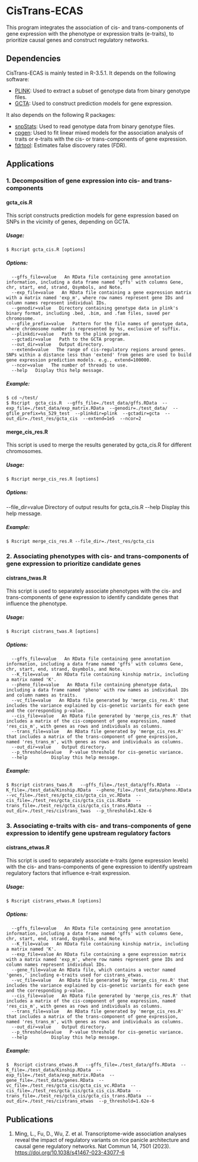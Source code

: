 # CisTrans-ECAS
This program integrates the association of cis- and trans-components of gene expression with the phenotype or expression traits (e-traits), to prioritize causal genes and construct regulatory networks.


## Dependencies
CisTrans-ECAS is mainly tested in R-3.5.1. It depends on the following software:
+ [PLINK](https://www.cog-genomics.org/plink/): Used to extract a subset of genotype data from binary genotype files.
+ [GCTA](https://yanglab.westlake.edu.cn/software/gcta/#Overview): Used to construct prediction models for gene expression.

It also depends on the following R packages:
+ [snpStats](https://bioconductor.org/packages/3.8/bioc/html/snpStats.html): Used to read genotype data from binary genotype files.
+ [cpgen](https://rdrr.io/cran/cpgen/man/cGWAS.emmax.html): Used to fit linear mixed models for the association analysis of traits or e-traits with the cis- or trans-components of gene expression.
+ [fdrtool](https://cran.r-project.org/web/packages/fdrtool/index.html): Estimates false discovery rates (FDR).

## Applications
### 1. Decomposition of gene expression into cis- and trans-components
#### gcta_cis.R
This script constructs prediction models for gene expression based on SNPs in the vicinity of genes, depending on GCTA.
##### Usage: 
```
$ Rscript gcta_cis.R [options]
```
##### Options:
```
  --gffs_file=value   An RData file containing gene annotation information, including a data frame named 'gffs' with columns Gene, chr, start, end, strand, Qsymbols, and Note.
  --exp_file=value   An RData file containing a gene expression matrix with a matrix named 'exp_m', where row names represent gene IDs and column names represent individual IDs.
  --genodir=value   Directory containing genotype data in plink's binary format, including .bed, .bim, and .fam files, saved per chromosome.
  --gfile_prefix=value   Pattern for the file names of genotype data, where chromosome number is represented by %s, exclusive of suffix.
  --plinkdir=value   Path to the plink program.
  --gctadir=value   Path to the GCTA program.
  --out_dir=value   Output directory.
  --extend=value   The range of cis-regulatory regions around genes. SNPs within a distance less than 'extend' from genes are used to build gene expression prediction models. e.g., extend=100000.
  --ncor=value   The number of threads to use.
  --help   Display this help message.
```
##### Example:
```
$ cd ~/test/
$ Rscript  gcta_cis.R  --gffs_file=./test_data/gffs.RData  --exp_file=./test_data/exp_matrix.RData  --genodir=./test_data/  --gfile_prefix=%s_529_test  --plinkdir=plink  --gctadir=gcta  --out_dir=./test_res/gcta_cis  --extend=1e5  --ncor=2
```

#### merge_cis_res.R
This script is used to merge the results generated by gcta_cis.R for different chromosomes.
##### Usage: 
```
$ Rscript merge_cis_res.R [options]
```
##### Options:
  --file_dir=value   Directory of output results for gcta_cis.R
  --help         Display this help message.
##### Example:
```
$ Rscript merge_cis_res.R --file_dir=./test_res/gcta_cis
```

### 2. Associating phenotypes with cis- and trans-components of gene expression to prioritize candidate genes
#### cistrans_twas.R
This script is used to separately associate phenotypes with the cis- and trans-components of gene expression to identify candidate genes that influence the phenotype.
##### Usage: 
```
$ Rscript cistrans_twas.R [options]
```
##### Options:
```
  --gffs_file=value   An RData file containing gene annotation information, including a data frame named 'gffs' with columns Gene, chr, start, end, strand, Qsymbols, and Note.
  --K_file=value   An RData file containing kinship matrix, including a matrix named 'K'.
  --pheno_file=value   An RData file containing phenotype data, including a data frame named 'pheno' with row names as individual IDs and column names as traits.
  --vc_file=value   An RData file generated by 'merge_cis_res.R' that includes the variance explained by cis-genetic variants for each gene and the corresponding p-value.
  --cis_file=value   An RData file generated by 'merge_cis_res.R' that includes a matrix of the cis-component of gene expression, named 'res_cis_m', with genes as rows and individuals as columns.
  --trans_file=value   An RData file generated by 'merge_cis_res.R' that includes a matrix of the trans-component of gene expression, named 'res_trans_m', with genes as rows and individuals as columns.
  --out_dir=value    Output directory.
  --p_threshold=value   P-value threshold for cis-genetic variance.
  --help         Display this help message.
```
##### Example:
```
$ Rscript cistrans_twas.R   --gffs_file=./test_data/gffs.RData  --K_file=./test_data/Kinship.RData  --pheno_file=./test_data/pheno.RData  --vc_file=./test_res/gcta_cis/gcta_cis_vc.RData  --cis_file=./test_res/gcta_cis/gcta_cis_cis.RData  --trans_file=./test_res/gcta_cis/gcta_cis_trans.RData  --out_dir=./test_res/cistrans_twas  --p_threshold=1.62e-6 
```

### 3. Associating e-traits with cis- and trans-components of gene expression to identify gene upstream regulatory factors
#### cistrans_etwas.R
This script is used to separately associate e-traits (gene expression levels) with the cis- and trans-components of gene expression to identify upstream regulatory factors that influence e-trait expression.
##### Usage: 
```
$ Rscript cistrans_etwas.R [options]
```
##### Options:
```
  --gffs_file=value   An RData file containing gene annotation information, including a data frame named 'gffs' with columns Gene, chr, start, end, strand, Qsymbols, and Note.
  --K_file=value   An RData file containing kinship matrix, including a matrix named 'K'.
  --exp_file=value An RData file containing a gene expression matrix with a matrix named 'exp_m', where row names represent gene IDs and column names represent individual IDs.
  --gene_file=value An RData file, which contains a vector named 'genes,' including e-traits used for cistrans_etwas.
  --vc_file=value   An RData file generated by 'merge_cis_res.R' that includes the variance explained by cis-genetic variants for each gene and the corresponding p-value.
  --cis_file=value   An RData file generated by 'merge_cis_res.R' that includes a matrix of the cis-component of gene expression, named 'res_cis_m', with genes as rows and individuals as columns.
  --trans_file=value   An RData file generated by 'merge_cis_res.R' that includes a matrix of the trans-component of gene expression, named 'res_trans_m', with genes as rows and individuals as columns.
  --out_dir=value    Output directory.
  --p_threshold=value   P-value threshold for cis-genetic variance.
  --help         Display this help message.
```
##### Example:
```
$  Rscript cistrans_etwas.R   --gffs_file=./test_data/gffs.RData  --K_file=./test_data/Kinship.RData  --exp_file=./test_data/exp_matrix.RData  --gene_file=./test_data/genes.RData  --vc_file=./test_res/gcta_cis/gcta_cis_vc.RData  --cis_file=./test_res/gcta_cis/gcta_cis_cis.RData  --trans_file=./test_res/gcta_cis/gcta_cis_trans.RData  --out_dir=./test_res/cistrans_etwas  --p_threshold=1.62e-6 
```

## Publications
1. Ming, L., Fu, D., Wu, Z. et al. Transcriptome-wide association analyses reveal the impact of regulatory variants on rice panicle architecture and causal gene regulatory networks. Nat Commun 14, 7501 (2023). https://doi.org/10.1038/s41467-023-43077-6

